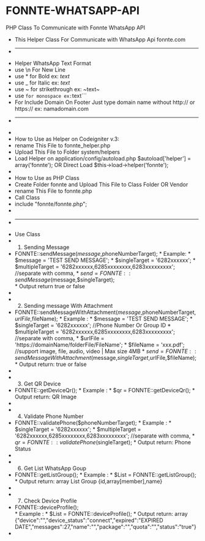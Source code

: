 # FONNTE-WHATSAPP-API
PHP Class To Communicate with Fonnte WhatsApp API

 * This Helper Class For Communicate with WhatsApp Api fonnte.com 
 * -----------------
 * Helper WhatsApp Text Format
 * use \n For New Line
 * use * for Bold ex: *text*
 * use _ for Italic ex: _text_
 * use ~ for strikethrough ex: ~text~
 * use ``` for monospace ex: ```text```
 * For Include Domain On Footer Just type domain name without http:// or https:// ex: namadomain.com
 * -----------------
 * 
 * How to Use as Helper on Codeigniter v.3:
 * rename This File to fonnte_helper.php
 * Upload This File to Folder system/helpers
 * Load Helper on application/config/autoload.php $autoload['helper'] = array('fonnte'); OR Direct Load $this->load->helper('fonnte');
 * 
 * How to Use as PHP Class
 * Create Folder fonnte and Upload This File to Class Folder OR Vendor
 * rename This File to fonnte.php
 * Call Class
 * include "fonnte/fonnte.php";
 * 
 * ------------------------------
 * Use Class
 * 1. Sending Message
 *    FONNTE::sendMessage($message,$phoneNumberTarget); 
     * Example: 
     * $message = 'TEST SEND MESSAGE';
     * $singleTarget = '6282xxxxxx';
     * $multipleTarget = '6282xxxxxx,6285xxxxxxxx,6283xxxxxxxxx'; //separate with comma,
     * $send = FONNTE::sendMessage($message,$singleTarget);    
     * Output return true or false 
 * 
 * 2. Sending message With Attachment
 *    FONNTE::sendMessageWithAttachment($message,$phoneNumberTarget,$urlFile,$fileName);
     * Example : 
     * $message = 'TEST SEND MESSAGE';
     * $singleTarget = '6282xxxxxx'; //Phone Number Or Group ID 
     * $multipleTarget = '6282xxxxxx,6285xxxxxxxx,6283xxxxxxxxx'; //separate with comma,
     * $urlFile = 'https://domainName/folderFile/FileName';
     * $fileName = 'xxx.pdf'; //support image, file, audio, video | Max size 4MB
     * $send = FONNTE::sendMessageWithAttachment($message,$singleTarget,$urlFile,$fileName);
     * Output return: true or false 
 * 
 * 3. Get QR Device
 *    FONNTE::getDeviceQr();
     * Example : 
     * $qr = FONNTE::getDeviceQr();
     * Output return: QR Image  
 * 
 * 4. Validate Phone Number
 *    FONNTE::validatePhone($phoneNumberTarget);
     * Example : 
     * $singleTarget = '6282xxxxxx';
     * $multipleTarget = '6282xxxxxx,6285xxxxxxxx,6283xxxxxxxxx'; //separate with comma,
     * $qr = FONNTE::validatePhone($singleTarget);
     * Output return: Phone Status
 * 
 * 6. Get List WhatsApp Goup
 *    FONNTE::getListGroup();
     * Example :
     * $List = FONNTE::getListGroup();
     * Output return: array List Group {id,array[member],name}
 * 
 * 7. Check Device Profile 
 *    FONNTE::deviceProfile();   
     * Example :
     * $List = FONNTE::deviceProfile();
     * Output return: array {"device":"","device_status":"connect","expired":"EXPIRED DATE","messages":27,"name":"","package":"","quota":"","status":"true"}
 * 
